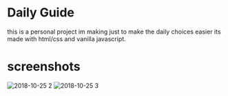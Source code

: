 # Daily Guide

this is a personal project im making just to make the daily choices easier its made with html/css and vanilla javascript.

# screenshots

![2018-10-25 2](https://user-images.githubusercontent.com/42116608/47507346-f0ec8c00-d869-11e8-93c1-562425789826.png)
![2018-10-25 3](https://user-images.githubusercontent.com/42116608/47507347-f0ec8c00-d869-11e8-90df-2076230174db.png)

